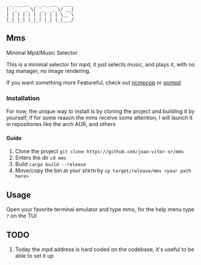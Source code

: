 ```
 _ __ ___  _ __ ___  ___
| '_ ` _ \| '_ ` _ \/ __|
| | | | | | | | | | \__ \
|_| |_| |_|_| |_| |_|___/

```

## Mms
Minimal Mpd/Music Selector

This is a minimal selector for mpd, it just selects music, and plays it,
with no tag manager, no image rendering.

If you want something more Featureful, check out
[ncmpcpp](https://github.com/ncmpcpp/ncmpcpp) or [gompd](https://github.com/fhs/gompd)

### Installation

For now, the unique way to install is by cloning the project and building it by
yourself, if for some reason the mms receive some attention, I will launch it in
repositories like the arch AUR, and others

#### Guide

1. Clone the project `git clone https://github.com/joao-vitor-sr/mms`
2. Enters the dir `cd mms`
3. Build `cargo build --release`
4. Move/copy the bin at your `$PATH` by `cp target/release/mms <your path here>`

## Usage

Open your favorite terminal emulator and type mms, for the help menu type `?`
on the TUI

## TODO

1. Today the mpd address is hard coded on the codebase, it's useful to be able
to set it up
